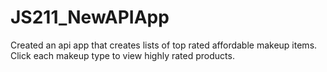 # JS211_NewAPIApp

Created an api app that creates lists of top rated affordable makeup items. Click each makeup type to view highly rated products.
